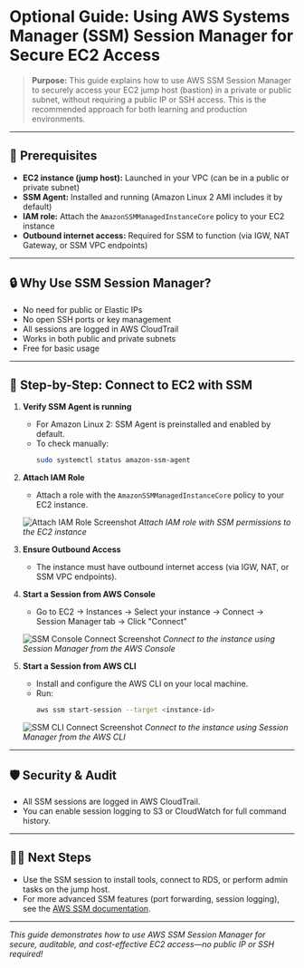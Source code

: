# Optional Guide: Using AWS Systems Manager (SSM) Session Manager for Secure EC2 Access

> **Purpose:**
> This guide explains how to use AWS SSM Session Manager to securely access your EC2 jump host (bastion) in a private or public subnet, without requiring a public IP or SSH access. This is the recommended approach for both learning and production environments.

---

## 🚀 Prerequisites

- **EC2 instance (jump host):** Launched in your VPC (can be in a public or private subnet)
- **SSM Agent:** Installed and running (Amazon Linux 2 AMI includes it by default)
- **IAM role:** Attach the `AmazonSSMManagedInstanceCore` policy to your EC2 instance
- **Outbound internet access:** Required for SSM to function (via IGW, NAT Gateway, or SSM VPC endpoints)

---

## 🔒 Why Use SSM Session Manager?

- No need for public or Elastic IPs
- No open SSH ports or key management
- All sessions are logged in AWS CloudTrail
- Works in both public and private subnets
- Free for basic usage

---

## 📝 Step-by-Step: Connect to EC2 with SSM

1. **Verify SSM Agent is running**

   - For Amazon Linux 2: SSM Agent is preinstalled and enabled by default.
   - To check manually:
     ```bash
     sudo systemctl status amazon-ssm-agent
     ```

2. **Attach IAM Role**

   - Attach a role with the `AmazonSSMManagedInstanceCore` policy to your EC2 instance.

   ![Attach IAM Role Screenshot](../screenshots/jump-host/Jump-Host-SSM-IAM-Role.png)
   _Attach IAM role with SSM permissions to the EC2 instance_

3. **Ensure Outbound Access**

   - The instance must have outbound internet access (via IGW, NAT, or SSM VPC endpoints).

4. **Start a Session from AWS Console**

   - Go to EC2 → Instances → Select your instance → Connect → Session Manager tab → Click "Connect"

   ![SSM Console Connect Screenshot](../screenshots/jump-host/Jump-Host-SSM-Console-Connect.png)
   _Connect to the instance using Session Manager from the AWS Console_

5. **Start a Session from AWS CLI**

   - Install and configure the AWS CLI on your local machine.
   - Run:
     ```bash
     aws ssm start-session --target <instance-id>
     ```

   ![SSM CLI Connect Screenshot](../screenshots/jump-host/Jump-Host-SSM-CLI-Connect.png)
   _Connect to the instance using Session Manager from the AWS CLI_

---

## 🛡️ Security & Audit

- All SSM sessions are logged in AWS CloudTrail.
- You can enable session logging to S3 or CloudWatch for full command history.

---

## 🧑‍💻 Next Steps

- Use the SSM session to install tools, connect to RDS, or perform admin tasks on the jump host.
- For more advanced SSM features (port forwarding, session logging), see the [AWS SSM documentation](https://docs.aws.amazon.com/systems-manager/latest/userguide/session-manager.html).

---

_This guide demonstrates how to use AWS SSM Session Manager for secure, auditable, and cost-effective EC2 access—no public IP or SSH required!_

